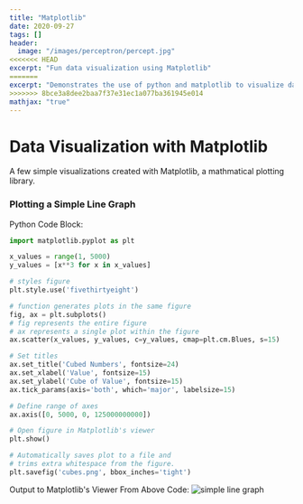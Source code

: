 ```yaml
---
title: "Matplotlib"
date: 2020-09-27
tags: []
header:
  image: "/images/perceptron/percept.jpg"
<<<<<<< HEAD
excerpt: "Fun data visualization using Matplotlib"
=======
excerpt: "Demonstrates the use of python and matplotlib to visualize data."
>>>>>>> 8bce3a8dee2baa7f37e31ec1a077ba361945e014
mathjax: "true"
---
```


# Data Visualization with Matplotlib

A few simple visualizations created with Matplotlib, a mathmatical plotting library.

### Plotting a Simple Line Graph

Python Code Block:
```python
import matplotlib.pyplot as plt

x_values = range(1, 5000)
y_values = [x**3 for x in x_values]

# styles figure
plt.style.use('fivethirtyeight')

# function generates plots in the same figure
fig, ax = plt.subplots()
# fig represents the entire figure
# ax represents a single plot within the figure
ax.scatter(x_values, y_values, c=y_values, cmap=plt.cm.Blues, s=15)

# Set titles
ax.set_title('Cubed Numbers', fontsize=24)
ax.set_xlabel('Value', fontsize=15)
ax.set_ylabel('Cube of Value', fontsize=15)
ax.tick_params(axis='both', which='major', labelsize=15)

# Define range of axes
ax.axis([0, 5000, 0, 125000000000])

# Open figure in Matplotlib's viewer
plt.show()

# Automatically saves plot to a file and
# trims extra whitespace from the figure.
plt.savefig('cubes.png', bbox_inches='tight')

```

Output to Matplotlib's Viewer From Above Code:
<img src="{{ site.url }}{{ site.baseurl }}/images/2020-09-27-matplotlib/cubes.png" alt="simple line graph">

